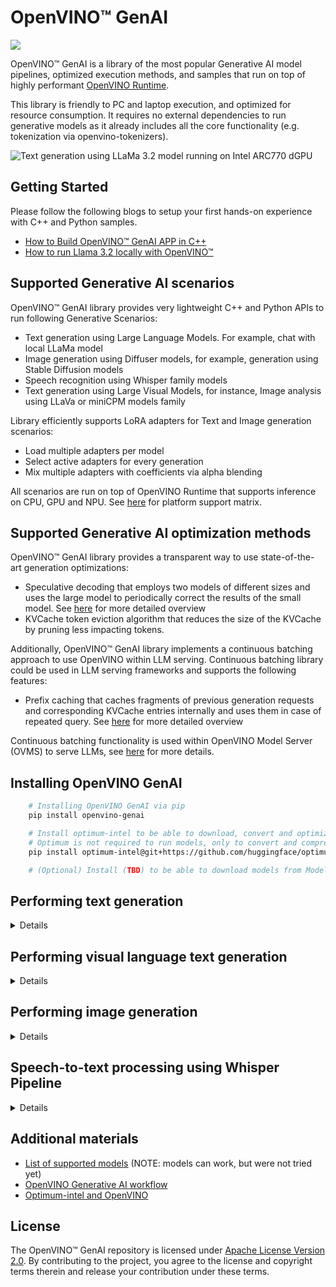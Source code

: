# OpenVINO™ GenAI

![](src/docs/openvino_genai.svg)

OpenVINO™ GenAI is a library of the most popular Generative AI model pipelines, optimized execution methods, and samples that run on top of highly performant [OpenVINO Runtime](https://github.com/openvinotoolkit/openvino).

This library is friendly to PC and laptop execution, and optimized for resource consumption. It requires no external dependencies to run generative models as it already includes all the core functionality (e.g. tokenization via openvino-tokenizers).

![Text generation using LLaMa 3.2 model running on Intel ARC770 dGPU](./samples/generation.gif)

## Getting Started

Please follow the following blogs to setup your first hands-on experience with C++ and Python samples.

* [How to Build OpenVINO™ GenAI APP in C++](https://medium.com/openvino-toolkit/how-to-build-openvino-genai-app-in-c-32dcbe42fa67)
* [How to run Llama 3.2 locally with OpenVINO™](https://medium.com/openvino-toolkit/how-to-run-llama-3-2-locally-with-openvino-60a0f3674549)


## Supported Generative AI scenarios

OpenVINO™ GenAI library provides very lightweight C++ and Python APIs to run following Generative Scenarios:
 - Text generation using Large Language Models. For example, chat with local LLaMa model
 - Image generation using Diffuser models, for example, generation using Stable Diffusion models
 - Speech recognition using Whisper family models
 - Text generation using Large Visual Models, for instance, Image analysis using LLaVa or miniCPM models family

Library efficiently supports LoRA adapters for Text and Image generation scenarios:
- Load multiple adapters per model
- Select active adapters for every generation
- Mix multiple adapters with coefficients via alpha blending

All scenarios are run on top of OpenVINO Runtime that supports inference on CPU, GPU and NPU. See [here](https://docs.openvino.ai/2025/about-openvino/release-notes-openvino/system-requirements.html) for platform support matrix.

## Supported Generative AI optimization methods

OpenVINO™ GenAI library provides a transparent way to use state-of-the-art generation optimizations:
- Speculative decoding that employs two models of different sizes and uses the large model to periodically correct the results of the small model. See [here](https://pytorch.org/blog/hitchhikers-guide-speculative-decoding/) for more detailed overview
- KVCache token eviction algorithm that reduces the size of the KVCache by pruning less impacting tokens.

Additionally, OpenVINO™ GenAI library implements a continuous batching approach to use OpenVINO within LLM serving. Continuous batching library could be used in LLM serving frameworks and supports the following features:
- Prefix caching that caches fragments of previous generation requests and corresponding KVCache entries internally and uses them in case of repeated query. See [here](https://google.com) for more detailed overview

Continuous batching functionality is used within OpenVINO Model Server (OVMS) to serve LLMs, see [here](https://docs.openvino.ai/2025/openvino-workflow/model-server/ovms_what_is_openvino_model_server.html) for more details.

## Installing OpenVINO GenAI

```sh
    # Installing OpenVINO GenAI via pip
    pip install openvino-genai

    # Install optimum-intel to be able to download, convert and optimize LLMs from Hugging Face
    # Optimum is not required to run models, only to convert and compress
    pip install optimum-intel@git+https://github.com/huggingface/optimum-intel.git

    # (Optional) Install (TBD) to be able to download models from Model Scope
```

## Performing text generation 
<details>

For more examples check out our [Generative AI workflow](https://docs.openvino.ai/2025/openvino-workflow-generative.html)

### Converting and compressing text generation model from Hugging Face library

```sh
#(Basic) download and convert to OpenVINO TinyLlama-Chat-v1.0 model
optimum-cli export openvino --model "TinyLlama/TinyLlama-1.1B-Chat-v1.0" --weight-format fp16 --trust-remote-code "TinyLlama-1.1B-Chat-v1.0"

#(Recommended) download, convert to OpenVINO and compress to int4 TinyLlama-Chat-v1.0 model
optimum-cli export openvino --model "TinyLlama/TinyLlama-1.1B-Chat-v1.0" --weight-format int4 --trust-remote-code "TinyLlama-1.1B-Chat-v1.0"
```

### Run generation using LLMPipeline API in Python

```python
import openvino_genai
#Will run model on CPU, GPU or NPU are possible options
pipe = openvino_genai.LLMPipeline("./TinyLlama-1.1B-Chat-v1.0/", "CPU")
print(pipe.generate("The Sun is yellow because", max_new_tokens=100))
```

### Run generation using LLMPipeline in C++

Code below requires installation of C++ compatible package (see [here](https://docs.openvino.ai/2025/get-started/install-openvino/install-openvino-genai.html#archive-installation) for more details)

```cpp
#include "openvino/genai/llm_pipeline.hpp"
#include <iostream>

int main(int argc, char* argv[]) {
    std::string models_path = argv[1];
    ov::genai::LLMPipeline pipe(models_path, "CPU");
    std::cout << pipe.generate("The Sun is yellow because", ov::genai::max_new_tokens(100)) << '\n';
}
```

### Sample notebooks using this API

See [here](https://openvinotoolkit.github.io/openvino_notebooks/?search=Create+an+LLM-powered+Chatbot+using+OpenVINO+Generate+API)

</details>

## Performing visual language text generation
<details>

For more examples check out our [Generative AI workflow](https://docs.openvino.ai/2025/openvino-workflow-generative.html)

### Converting and compressing the model from Hugging Face library

To convert the [OpenGVLab/InternVL2-1B](https://huggingface.co/OpenGVLab/InternVL2-1B) model, `timm` and `einops` are required: `pip install timm einops`.

```sh
# Download and convert the OpenGVLab/InternVL2-1B model to OpenVINO with int4 weight-compression for the language model
# Other components are compressed to int8
optimum-cli export openvino -m OpenGVLab/InternVL2-1B --trust-remote-code --weight-format int4 InternVL2-1B
```

### Run generation using VLMPipeline API in Python

See [Visual Language Chat](https://github.com/openvinotoolkit/openvino.genai/tree/master/samples/python/visual_language_chat) for a demo application.

Run the following command to download a sample image:

```sh
curl -O "https://storage.openvinotoolkit.org/test_data/images/dog.jpg"
```

```python
import numpy as np
import openvino as ov
import openvino_genai
from PIL import Image

# Choose GPU instead of CPU in the line below to run the model on Intel integrated or discrete GPU
pipe = openvino_genai.VLMPipeline("./InternVL2-1B", "CPU")

image = Image.open("dog.jpg")
image_data = np.array(image.getdata()).reshape(1, image.size[1], image.size[0], 3).astype(np.uint8)
image_data = ov.Tensor(image_data)  

prompt = "Can you describe the image?"
result = pipe.generate(prompt, image=image_data, max_new_tokens=100)
print(result.texts[0])
```

### Run generation using VLMPipeline in C++

Code below requires installation of C++ compatible package (see [here](https://docs.openvino.ai/2025/get-started/install-openvino/install-openvino-genai.html#archive-installation) for more details). See [Visual Language Chat](https://github.com/openvinotoolkit/openvino.genai/tree/master/samples/cpp/visual_language_chat) for a demo application.

```cpp
#include "openvino/genai/visual_language/pipeline.hpp"
#include "load_image.hpp"
#include <iostream>

int main(int argc, char* argv[]) {
    std::string models_path = argv[1];
    ov::genai::VLMPipeline pipe(models_path, "CPU");
    ov::Tensor rgb = utils::load_image(argv[2]);
    std::cout << pipe.generate(
        prompt,
        ov::genai::image(rgb),
        ov::genai::max_new_tokens(100)
    ) << '\n';
}
```

### Sample notebooks using this API

See [here](https://openvinotoolkit.github.io/openvino_notebooks/?search=Visual-language+assistant+with+MiniCPM-V2+and+OpenVINO)

</details>

## Performing image generation

<details>

For more examples check out our [Generative AI workflow](https://docs.openvino.ai/2025/openvino-workflow-generative.html)

### Converting and compressing image generation model from Hugging Face library

```sh
#Download and convert to OpenVINO dreamlike-anime-1.0 model
optimum-cli export openvino --model dreamlike-art/dreamlike-anime-1.0 --weight-format fp16 dreamlike_anime_1_0_ov/FP16

#You can also use INT8 hybrid quantization to further optimize the model and reduce inference latency
optimum-cli export openvino --model dreamlike-art/dreamlike-anime-1.0 --weight-format int8 --dataset conceptual_captions dreamlike_anime_1_0_ov/INT8
```

### Run generation using Text2Image API in Python

```python
import argparse
from PIL import Image
import openvino_genai

device = 'CPU'  # GPU can be used as well
pipe = openvino_genai.Text2ImagePipeline("./dreamlike_anime_1_0_ov/INT8", device)
image_tensor = pipe.generate("cyberpunk cityscape like Tokyo New York with tall buildings at dusk golden hour cinematic lighting")

image = Image.fromarray(image_tensor.data[0])
image.save("image.bmp")
```

### Run generation using Text2Image API in C++

Code below requires installation of C++ compatible package (see [here](https://docs.openvino.ai/2025/get-started/install-openvino/install-openvino-genai.html#archive-installation) for additional setup details, or this blog for full instruction [How to Build OpenVINO™ GenAI APP in C++](https://medium.com/openvino-toolkit/how-to-build-openvino-genai-app-in-c-32dcbe42fa67)

```cpp
#include "openvino/genai/image_generation/text2image_pipeline.hpp"
#include "imwrite.hpp"

int main(int argc, char* argv[]) {
   const std::string models_path = argv[1], prompt = argv[2];
   const std::string device = "CPU";  // GPU can be used as well

   ov::genai::Text2ImagePipeline pipe(models_path, device);
   ov::Tensor image = pipe.generate(prompt);

   imwrite("image.bmp", image, true);
}
```

### Run generation using Image2Image API in Python

```python
import argparse
from PIL import Image
import openvino_genai
import openvino as ov

device = 'CPU'  # GPU can be used as well
pipe = openvino_genai.Image2ImagePipeline("./dreamlike_anime_1_0_ov/INT8", device)

image = Image.open("small_city.jpg")
image_data = np.array(image.getdata()).reshape(1, image.size[1], image.size[0], 3).astype(np.uint8)
image_data = ov.Tensor(image_data)

image_tensor = pipe.generate(
    "cyberpunk cityscape like Tokyo New York with tall buildings at dusk golden hour cinematic lighting",
    image=image_data,
    strength=0.8
)

image = Image.fromarray(image_tensor.data[0])
image.save("image.bmp")
```

### Run generation using Image2Image API in C++

Code below requires installation of C++ compatible package (see [here](https://docs.openvino.ai/2025/get-started/install-openvino/install-openvino-genai.html#archive-installation) for additional setup details, or this blog for full instruction [How to Build OpenVINO™ GenAI APP in C++](https://medium.com/openvino-toolkit/how-to-build-openvino-genai-app-in-c-32dcbe42fa67)

```cpp
#include "openvino/genai/image_generation/image2image_pipeline.hpp"
#include "load_image.hpp"
#include "imwrite.hpp"

int main(int argc, char* argv[]) {
   const std::string models_path = argv[1], prompt = argv[2], image_path = argv[3];
   const std::string device = "CPU";  // GPU can be used as well

   ov::Tensor image = utils::load_image(image_path);

   ov::genai::Image2ImagePipeline pipe(models_path, device);
   ov::Tensor generated_image = pipe.generate(prompt, image, ov::genai::strength(0.8f));

   imwrite("image.bmp", generated_image, true);
}
```

### Run generation using Inpainting API in Python

```python
import argparse
from PIL import Image
import openvino_genai
import openvino as ov

def read_image(path: str) -> openvino.Tensor:
    pic = Image.open(path).convert("RGB")
    image_data = np.array(pic)
    return openvino.Tensor(image_data)

device = 'CPU'  # GPU can be used as well
pipe = openvino_genai.InpaintingPipeline(args.model_dir, device)

image = read_image("image.jpg")
mask_image = read_image("mask.jpg")

image_tensor = pipe.generate(
    "Face of a yellow cat, high resolution, sitting on a park bench",
    image=image,
    mask_image=mask_image
)

image = Image.fromarray(image_tensor.data[0])
image.save("image.bmp")
```

### Run generation using Inpainting API in C++

Code below requires installation of C++ compatible package (see [here](https://docs.openvino.ai/2025/get-started/install-openvino/install-openvino-genai.html#archive-installation) for additional setup details, or this blog for full instruction [How to Build OpenVINO™ GenAI APP in C++](https://medium.com/openvino-toolkit/how-to-build-openvino-genai-app-in-c-32dcbe42fa67)

```cpp
#include "openvino/genai/image_generation/inpainting_pipeline.hpp"
#include "load_image.hpp"
#include "imwrite.hpp"

int main(int argc, char* argv[]) {
   const std::string models_path = argv[1], prompt = argv[2];
   const std::string device = "CPU";  // GPU can be used as well

   ov::Tensor image = utils::load_image(argv[3]);
   ov::Tensor mask_image = utils::load_image(argv[4]);

   ov::genai::InpaintingPipeline pipe(models_path, device);
   ov::Tensor generated_image = pipe.generate(prompt, image, mask_image);

   imwrite("image.bmp", generated_image, true);
}
```

### Sample notebooks using this API

See [here](https://openvinotoolkit.github.io/openvino_notebooks/?search=Text+to+Image+pipeline+and+OpenVINO+with+Generate+API)

</details>

## Speech-to-text processing using Whisper Pipeline
<details>

For more examples check out our [Generative AI workflow](https://docs.openvino.ai/2025/openvino-workflow-generative.html)

NOTE: Whisper Pipeline requires preprocessing of audio input (to adjust sampling rate and normalize)
 
 ### Converting and quantizing speech-to-text model from Hugging Face library
```sh
#Download and convert to OpenVINO whisper-base model
optimum-cli export openvino --model openai/whisper-base whisper-base

#Download, convert and apply int8 static quantization to whisper-base model
optimum-cli export openvino --model openai/whisper-base \
--quant-mode int8 --dataset librispeech --num-samples 32 whisper-base-int8
```

### Run generation using Whisper Pipeline API in Python

NOTE: This sample is a simplified version of the full sample that is available [here](./samples/python/whisper_speech_recognition/whisper_speech_recognition.py)

```python
import openvino_genai
import librosa

def read_wav(filepath):
    raw_speech, samplerate = librosa.load(filepath, sr=16000)
    return raw_speech.tolist()

device = "CPU" # GPU can be used as well
pipe = openvino_genai.WhisperPipeline("whisper-base", device)
raw_speech = read_wav("sample.wav")
print(pipe.generate(raw_speech))
```

 
### Run generation using Whisper Pipeline API in C++

NOTE: This sample is a simplified version of the full sample that is available [here](./samples/cpp/whisper_speech_recognition/whisper_speech_recognition.cpp)

```cpp
#include <iostream>

#include "audio_utils.hpp"
#include "openvino/genai/whisper_pipeline.hpp"

int main(int argc, char* argv[]) {
    std::filesystem::path models_path = argv[1];
    std::string wav_file_path = argv[2];
    std::string device = "CPU"; // GPU can be used as well

    ov::genai::WhisperPipeline pipeline(models_path, device);

    ov::genai::RawSpeechInput raw_speech = utils::audio::read_wav(wav_file_path);

    std::cout << pipeline.generate(raw_speech, ov::genai::max_new_tokens(100)) << '\n';
}
```

 ### Sample notebooks using this API

See [here](https://openvinotoolkit.github.io/openvino_notebooks/?search=Automatic+speech+recognition+using+Whisper+and+OpenVINO+with+Generate+API)

</details>


## Additional materials

- [List of supported models](https://github.com/openvinotoolkit/openvino.genai/blob/master/SUPPORTED_MODELS.md) (NOTE: models can work, but were not tried yet)
- [OpenVINO Generative AI workflow](https://docs.openvino.ai/2025/openvino-workflow-generative.html)
- [Optimum-intel and OpenVINO](https://huggingface.co/docs/optimum/intel/openvino/export)

## License

The OpenVINO™ GenAI repository is licensed under [Apache License Version 2.0](LICENSE).
By contributing to the project, you agree to the license and copyright terms therein and release
your contribution under these terms.
